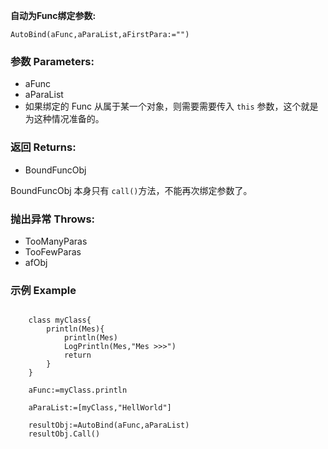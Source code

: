 **自动为Func绑定参数:**

```autohotkey
AutoBind(aFunc,aParaList,aFirstPara:="")
```

### 参数 Parameters: 

- aFunc
- aParaList
- 如果绑定的 Func 从属于某一个对象，则需要需要传入 `this` 参数，这个就是为这种情况准备的。

### 返回 Returns: 
- BoundFuncObj 

BoundFuncObj 本身只有 `call()`方法，不能再次绑定参数了。

### 抛出异常 Throws: 
- TooManyParas
- TooFewParas
- afObj
### 示例 Example
```autohotkey

	class myClass{
		println(Mes){
			println(Mes)
			LogPrintln(Mes,"Mes >>>")
			return
		}
	}

	aFunc:=myClass.println

	aParaList:=[myClass,"HellWorld"]
	
	resultObj:=AutoBind(aFunc,aParaList)
	resultObj.Call()
```
